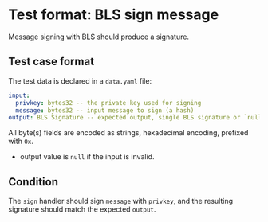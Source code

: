 # Test format: BLS sign message

Message signing with BLS should produce a signature.

## Test case format

The test data is declared in a `data.yaml` file:

```yaml
input:
  privkey: bytes32 -- the private key used for signing
  message: bytes32 -- input message to sign (a hash)
output: BLS Signature -- expected output, single BLS signature or `null`.
```

All byte(s) fields are encoded as strings, hexadecimal encoding, prefixed with `0x`.
- output value is `null` if the input is invalid.

## Condition

The `sign` handler should sign `message` with `privkey`, and the resulting signature should match the expected `output`.
